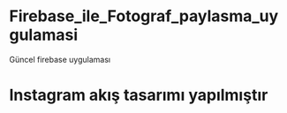 # Firebase_ile_Fotograf_paylasma_uygulamasi
Güncel firebase uygulaması
# Instagram akış tasarımı yapılmıştır
